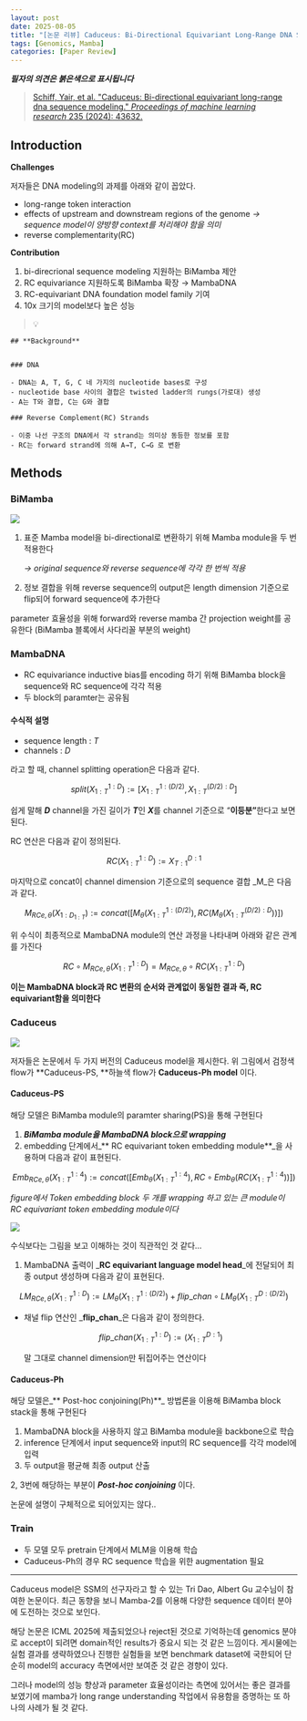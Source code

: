 ```yaml
---
layout: post
date: 2025-08-05
title: "[논문 리뷰] Caduceus: Bi-Directional Equivariant Long-Range DNA Sequence Modeling"
tags: [Genomics, Mamba]
categories: [Paper Review]
---
```


<span class="notion-red">_**필자의 의견은 붉은색으로 표시됩니다**_</span>


> [Schiff, Yair, et al. "Caduceus: Bi-directional equivariant long-range dna sequence modeling." ](https://pmc.ncbi.nlm.nih.gov/articles/PMC12189541/)[_Proceedings of machine learning research_](https://pmc.ncbi.nlm.nih.gov/articles/PMC12189541/)[ 235 (2024): 43632.](https://pmc.ncbi.nlm.nih.gov/articles/PMC12189541/)



## Introduction


**Challenges**


저자들은 DNA modeling의 과제를 아래와 같이 꼽았다.

- long-range token interaction
- effects of upstream and downstream regions of the genome 
_→ sequence model이 양방향 context를 처리해야 함을 의미_
- reverse complementarity(RC)

**Contribution**

1. bi-direcrional sequence modeling 지원하는 BiMamba 제안
1. RC equivariance 지원하도록 BiMamba 확장 → MambaDNA
1. RC-equivariant DNA foundation model family 기여
1. 10x 크기의 model보다 높은 성능

> 💡 


	## **Background**


	### DNA

	- DNA는 A, T, G, C 네 가지의 nucleotide bases로 구성
	- nucleotide base 사이의 결합은 twisted ladder의 rungs(가로대) 생성
	- A는 T와 결합, C는 G와 결합

	### Reverse Complement(RC) Strands

	- 이중 나선 구조의 DNA에서 각 strand는 의미상 동등한 정보를 포함
	- RC는 forward strand에 의해 A→T, C→G 로 변환


## Methods



### BiMamba


![](https://prod-files-secure.s3.us-west-2.amazonaws.com/542b861c-36a8-4051-84e5-8804b6728dba/2c247d59-7815-4980-99f0-8f0d21f445a7/image.png?X-Amz-Algorithm=AWS4-HMAC-SHA256&X-Amz-Content-Sha256=UNSIGNED-PAYLOAD&X-Amz-Credential=ASIAZI2LB4666QB6ER6T%2F20251009%2Fus-west-2%2Fs3%2Faws4_request&X-Amz-Date=20251009T040106Z&X-Amz-Expires=3600&X-Amz-Security-Token=IQoJb3JpZ2luX2VjEDMaCXVzLXdlc3QtMiJGMEQCIAFulxexsLeudNPBPB9L8v%2B98jQXh10z%2BmidoD%2BLG4B8AiBOn1wsBeoUkv%2F8uhWQ8T6ChINlwMbi7DczqPkXXA4HQyqIBAjM%2F%2F%2F%2F%2F%2F%2F%2F%2F%2F8BEAAaDDYzNzQyMzE4MzgwNSIMCEcTMhT83e1kvbo5KtwDhM508QgEU0my%2BxVxygVTX%2F%2Fd7Ug%2FbaVPQAMr8Rp41ESPSMS3wClGxaOYpF4GcXW6%2BU8U0Ul4FdszIdm1jmxpzHSqquXNY6mHYzskjmTzS%2FRKkvsM9NPRDhuoocgBLbzn7NldnXxQs37QttYjC27XPefUqZ2c2oTp87kGSqegG1kuihYu644wP2PlbV2Joj7OaCcpEvJ0Egb4Van4nxRRYrcMbLWbzCzF4BRYmOaS3hNyPgXNPu8iUhJ8u3K6QCMWknO92JHak7Q2aQRXpi%2BelT1czRQSrNjGxqEmCUeoJw%2FjKnmA0PF3Nm0A3dpK8V6YWa1aVnjT3YUlEaUS60tF4k%2FJPL%2FyXWLmGkFXeHf6uwzr5QctmoNKfnlhafzXKRdY14T6LVhTVMsW8I%2BZ5l%2B1Cg0WzA0k8Hn5Y0nZe%2BiYEPZWtCAS9bJ%2B7IjlVIaCO32eyruurUZCme3427TKXTTHQpdvkLGZhTizTcmGtT2f1ZccSOlbFefI9zxscsmYN%2FyvsSc7EG%2FcH32yoKJpuuOzO0ZwRib1Sjg70fFTLYArEHgocQqfo8O9ZsFrrQrawJUhFjiuTdW1sMhuCdw9N3M5A1RQDGyP%2F4F4i3lFiQC3t%2Fd8aYcRHyAdT581gmgwj9GcxwY6pgErJ%2FFLlLL8d%2BlR%2F%2FD1b2sR6yEHTP4SyzPCMRV9%2Bipim%2BqXq78BafKufsieRmZ2fpmaP42fMzgoYCpE8NXG0WQ58%2BwOFMD8Wv9K2trZ59UpTngb%2BhQagSzMMhUS%2F9cJgH1oLd8VVK%2F%2FepQSGtYX7XNk6Nk18C0n96XPM8H60w8bp0%2BmeNUmEgM5yUhBPjzfGVQncu82DfDjc3hKXShKazK3ee1r2RlW&X-Amz-Signature=fbdd0206bcbb16e4e187384ad92e8358f90a790e35c38b4bec566a9b2a8fb995&X-Amz-SignedHeaders=host&x-amz-checksum-mode=ENABLED&x-id=GetObject)

1. 표준 Mamba model을 bi-directional로 변환하기 위해 Mamba module을 두 번 적용한다

	_→ original sequence와 reverse sequence에 각각 한 번씩 적용_

1. 정보 결합을 위해 reverse sequence의 output은 length dimension 기준으로 flip되어 forward sequence에 추가한다

parameter 효율성을 위해 forward와 reverse mamba 간 projection weight를 공유한다 (BiMamba 블록에서 사다리꼴 부분의 weight)



### MambaDNA

- RC equivariance inductive bias를 encoding 하기 위해 BiMamba block을 sequence와 RC sequence에 각각 적용
- 두 block의 paramter는 공유됨


#### 수식적 설명

- sequence length : _T_
- channels : _D_

라고 할 때,  channel splitting operation은 다음과 같다.


$$
split(X^{1:D}_{1:T}):=[X^{1:(D/2)}_{1:T},X^{(D/2):D}_{1:T}]
$$


<span class="notion-red">쉽게 말해 </span><span class="notion-red">_**D**_</span><span class="notion-red"> channel을 가진 길이가 </span><span class="notion-red">_**T**_</span><span class="notion-red">인 </span><span class="notion-red">_**X**_</span><span class="notion-red">를 channel 기준으로 “</span><span class="notion-red">**이등분”**</span><span class="notion-red">한다고 보면 된다.</span>


RC 연산은 다음과 같이 정의된다.


$$
RC(X^{1:D}_{1:T}):=X^{D:1}_{T:1}
$$


마지막으로 concat이 channel dimension 기준으로의 sequence 결합 _M_은 다음과 같다.


$$
M_{RCe,\theta}(X_{1:D_{1:T}}):=concat([M_{\theta}(X^{1:(D/2)}_{1:T}),RC(M_{\theta}(X^{(D/2):D}_{1:T}))])
$$


위 수식이 최종적으로 MambaDNA module의 연산 과정을 나타내며 아래와 같은 관계를 가진다


$$
RC\circ M_{RCe,\theta}(X^{1:D}_{1:T}) = M_{RCe,\theta} \circ RC(X^{1:D}_{1:T})
$$


**이는 MambaDNA block과 RC 변환의 순서와 관계없이 동일한 결과 즉, RC equivariant함을 의미한다**



### Caduceus


![](https://prod-files-secure.s3.us-west-2.amazonaws.com/542b861c-36a8-4051-84e5-8804b6728dba/f94a60d7-8145-473b-aef9-7c68d3ec604a/image.png?X-Amz-Algorithm=AWS4-HMAC-SHA256&X-Amz-Content-Sha256=UNSIGNED-PAYLOAD&X-Amz-Credential=ASIAZI2LB4666QB6ER6T%2F20251009%2Fus-west-2%2Fs3%2Faws4_request&X-Amz-Date=20251009T040106Z&X-Amz-Expires=3600&X-Amz-Security-Token=IQoJb3JpZ2luX2VjEDMaCXVzLXdlc3QtMiJGMEQCIAFulxexsLeudNPBPB9L8v%2B98jQXh10z%2BmidoD%2BLG4B8AiBOn1wsBeoUkv%2F8uhWQ8T6ChINlwMbi7DczqPkXXA4HQyqIBAjM%2F%2F%2F%2F%2F%2F%2F%2F%2F%2F8BEAAaDDYzNzQyMzE4MzgwNSIMCEcTMhT83e1kvbo5KtwDhM508QgEU0my%2BxVxygVTX%2F%2Fd7Ug%2FbaVPQAMr8Rp41ESPSMS3wClGxaOYpF4GcXW6%2BU8U0Ul4FdszIdm1jmxpzHSqquXNY6mHYzskjmTzS%2FRKkvsM9NPRDhuoocgBLbzn7NldnXxQs37QttYjC27XPefUqZ2c2oTp87kGSqegG1kuihYu644wP2PlbV2Joj7OaCcpEvJ0Egb4Van4nxRRYrcMbLWbzCzF4BRYmOaS3hNyPgXNPu8iUhJ8u3K6QCMWknO92JHak7Q2aQRXpi%2BelT1czRQSrNjGxqEmCUeoJw%2FjKnmA0PF3Nm0A3dpK8V6YWa1aVnjT3YUlEaUS60tF4k%2FJPL%2FyXWLmGkFXeHf6uwzr5QctmoNKfnlhafzXKRdY14T6LVhTVMsW8I%2BZ5l%2B1Cg0WzA0k8Hn5Y0nZe%2BiYEPZWtCAS9bJ%2B7IjlVIaCO32eyruurUZCme3427TKXTTHQpdvkLGZhTizTcmGtT2f1ZccSOlbFefI9zxscsmYN%2FyvsSc7EG%2FcH32yoKJpuuOzO0ZwRib1Sjg70fFTLYArEHgocQqfo8O9ZsFrrQrawJUhFjiuTdW1sMhuCdw9N3M5A1RQDGyP%2F4F4i3lFiQC3t%2Fd8aYcRHyAdT581gmgwj9GcxwY6pgErJ%2FFLlLL8d%2BlR%2F%2FD1b2sR6yEHTP4SyzPCMRV9%2Bipim%2BqXq78BafKufsieRmZ2fpmaP42fMzgoYCpE8NXG0WQ58%2BwOFMD8Wv9K2trZ59UpTngb%2BhQagSzMMhUS%2F9cJgH1oLd8VVK%2F%2FepQSGtYX7XNk6Nk18C0n96XPM8H60w8bp0%2BmeNUmEgM5yUhBPjzfGVQncu82DfDjc3hKXShKazK3ee1r2RlW&X-Amz-Signature=92d0486cd710bddaf2915b49dd3bbaadebafc7e843009188207dd99807a4427e&X-Amz-SignedHeaders=host&x-amz-checksum-mode=ENABLED&x-id=GetObject)


저자들은 논문에서 두 가지 버전의 Caduceus model을 제시한다. 위 그림에서 검정색 flow가 **Caduceus-PS, **하늘색 flow가 **Caduceus-Ph model** 이다.



#### Caduceus-PS


해당 모델은 BiMamba module의 paramter sharing(PS)을 통해 구현된다

1. _**BiMamba module을 MambaDNA block으로 wrapping**_
1. embedding 단계에서_** RC equivariant token embedding module**_을 사용하며 다음과 같이 표현된다.

$$
Emb_{RCe,\theta}(X^{1:4}_{1:T}):=concat([Emb_{\theta}(X^{1:4}_{1:T}),RC \circ Emb_{\theta}(RC(X^{1:4}_{1:T}))])
$$


_figure에서 Token embedding block 두 개를 wrapping 하고 있는 큰 module이 RC equivariant token embedding module이다_


![](https://prod-files-secure.s3.us-west-2.amazonaws.com/542b861c-36a8-4051-84e5-8804b6728dba/b175e4da-71eb-4e91-8c23-a06dabe673c9/image.png?X-Amz-Algorithm=AWS4-HMAC-SHA256&X-Amz-Content-Sha256=UNSIGNED-PAYLOAD&X-Amz-Credential=ASIAZI2LB4666QB6ER6T%2F20251009%2Fus-west-2%2Fs3%2Faws4_request&X-Amz-Date=20251009T040107Z&X-Amz-Expires=3600&X-Amz-Security-Token=IQoJb3JpZ2luX2VjEDMaCXVzLXdlc3QtMiJGMEQCIAFulxexsLeudNPBPB9L8v%2B98jQXh10z%2BmidoD%2BLG4B8AiBOn1wsBeoUkv%2F8uhWQ8T6ChINlwMbi7DczqPkXXA4HQyqIBAjM%2F%2F%2F%2F%2F%2F%2F%2F%2F%2F8BEAAaDDYzNzQyMzE4MzgwNSIMCEcTMhT83e1kvbo5KtwDhM508QgEU0my%2BxVxygVTX%2F%2Fd7Ug%2FbaVPQAMr8Rp41ESPSMS3wClGxaOYpF4GcXW6%2BU8U0Ul4FdszIdm1jmxpzHSqquXNY6mHYzskjmTzS%2FRKkvsM9NPRDhuoocgBLbzn7NldnXxQs37QttYjC27XPefUqZ2c2oTp87kGSqegG1kuihYu644wP2PlbV2Joj7OaCcpEvJ0Egb4Van4nxRRYrcMbLWbzCzF4BRYmOaS3hNyPgXNPu8iUhJ8u3K6QCMWknO92JHak7Q2aQRXpi%2BelT1czRQSrNjGxqEmCUeoJw%2FjKnmA0PF3Nm0A3dpK8V6YWa1aVnjT3YUlEaUS60tF4k%2FJPL%2FyXWLmGkFXeHf6uwzr5QctmoNKfnlhafzXKRdY14T6LVhTVMsW8I%2BZ5l%2B1Cg0WzA0k8Hn5Y0nZe%2BiYEPZWtCAS9bJ%2B7IjlVIaCO32eyruurUZCme3427TKXTTHQpdvkLGZhTizTcmGtT2f1ZccSOlbFefI9zxscsmYN%2FyvsSc7EG%2FcH32yoKJpuuOzO0ZwRib1Sjg70fFTLYArEHgocQqfo8O9ZsFrrQrawJUhFjiuTdW1sMhuCdw9N3M5A1RQDGyP%2F4F4i3lFiQC3t%2Fd8aYcRHyAdT581gmgwj9GcxwY6pgErJ%2FFLlLL8d%2BlR%2F%2FD1b2sR6yEHTP4SyzPCMRV9%2Bipim%2BqXq78BafKufsieRmZ2fpmaP42fMzgoYCpE8NXG0WQ58%2BwOFMD8Wv9K2trZ59UpTngb%2BhQagSzMMhUS%2F9cJgH1oLd8VVK%2F%2FepQSGtYX7XNk6Nk18C0n96XPM8H60w8bp0%2BmeNUmEgM5yUhBPjzfGVQncu82DfDjc3hKXShKazK3ee1r2RlW&X-Amz-Signature=79d2e77b02c5df9afe9bab38255518aaede04318eaf0a0121a51e21d5da59723&X-Amz-SignedHeaders=host&x-amz-checksum-mode=ENABLED&x-id=GetObject)


<span class="notion-red">수식보다는 그림을 보고 이해하는 것이 직관적인 것 같다…</span>

1. MambaDNA 출력이 _**RC equivariant language model head**_에 전달되어 최종 output 생성하며 다음과 같이 표현된다.

$$
LM_{RCe,\theta}(X^{1:D}_{1:T}):= LM_{\theta}(X^{1:(D/2)}_{1:T})+flip\_chan\circ LM_{\theta}(X^{D:(D/2)}_{1:T})
$$

- 채널 flip 연산인 _**flip\_chan**_은 다음과 같이 정의한다.

	$$
	flip\_chan(X^{1:D}_{1:T}):=(X^{D:1}_{1:T})
	$$


	말 그대로 channel dimension만 뒤집어주는 연산이다



#### Caduceus-Ph


해당 모델은_** Post-hoc conjoining(Ph)**_ 방법론을 이용해 BiMamba block stack을 통해 구현된다

1. MambaDNA block을 사용하지 않고 BiMamba module을 backbone으로 학습
1. inference 단계에서 input sequence와 input의 RC sequence를 각각 model에 입력
1. 두 output을 평균해 최종 output 산출

2, 3번에 해당하는 부분이 _**Post-hoc conjoining**_ 이다.


<span class="notion-red">논문에 설명이 구체적으로 되어있지는 않다..</span>



### Train

- 두 모델 모두 pretrain 단계에서 MLM을 이용해 학습
- Caduceus-Ph의 경우 RC sequence 학습을 위한 augmentation 필요

---


<span class="notion-red">Caduceus model은 SSM의 선구자라고 할 수 있는 Tri Dao, Albert Gu 교수님이 참여한 논문이다. 최근 동향을 보니 Mamba-2를 이용해 다양한 sequence 데이터 분야에 도전하는 것으로 보인다.</span>


<span class="notion-red">해당 논문은 ICML 2025에 제출되었으나 reject된 것으로 기억하는데 genomics 분야로 accept이 되려면 domain적인 results가 중요시 되는 것 같은 느낌이다. 게시물에는 실험 결과를 생략하였으나 진행한 실험들을 보면 benchmark dataset에 국한되어 단순히 model의 accuracy 측면에서만 보여준 것 같은 경향이 있다.</span>


<span class="notion-red">그러나 model의 성능 향상과 parameter 효율성이라는 측면에 있어서는 좋은 결과를 보였기에 mamba가 long range understanding 작업에서 유용함을 증명하는 또 하나의 사례가 될 것 같다.</span>

